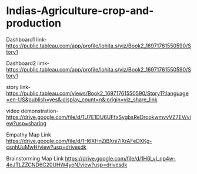 # Indias-Agriculture-crop-and-production

Dashboard1 link-https://public.tableau.com/app/profile/lohita.s/viz/Book2_16971761550590/Story1 

Dashboard2 limk-https://public.tableau.com/app/profile/lohita.s/viz/Book2_16971761550590/Story1

story link-https://public.tableau.com/views/Book2_16971761550590/Story1?:language=en-US&publish=yes&:display_count=n&:origin=viz_share_link

video demonstration-https://drive.google.com/file/d/1U7E1DU6UFfxSygbsReDrookwmvvVZ7EV/view?usp=sharing

Empathy Map Link https://drive.google.com/file/d/1H6XHnZiBXni7iXrAFeDXKg-csnhUuMwH/view?usp=drivesdk

Brainstorming Map Link https://drive.google.com/file/d/1H6LvI_np4w-4eJTLZZCND6C20UHW4yoN/view?usp=drivesdk
